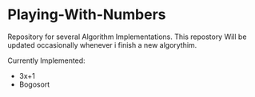 # Playing-With-Numbers
Repository for several Algorithm Implementations.
This repostory Will be updated occasionally whenever i finish a new algorythim.

Currently Implemented:
- 3x+1
- Bogosort
